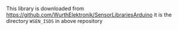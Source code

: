 This library is downloaded from https://github.com/WurthElektronik/SensorLibrariesArduino
it is the directory `WSEN_ISDS` in above repository
